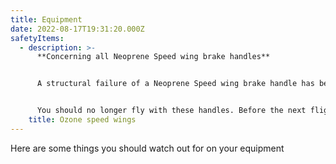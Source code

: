 ```yaml
---
title: Equipment
date: 2022-08-17T19:31:20.000Z
safetyItems:
  - description: >-
      **Concerning all Neoprene Speed wing brake handles**


      A structural failure of a Neoprene Speed wing brake handle has been reported. After further investigation we have found that it is possible for the overall strength of the handle to be insufficient, especially after ageing.


      You should no longer fly with these handles. Before the next flight you **must** replace the Neoprene handles with the standard webbing version. Please contact your Ozone dealer to arrange replacements.
    title: Ozone speed wings
---
```


Here are some things you should watch out for on your equipment
